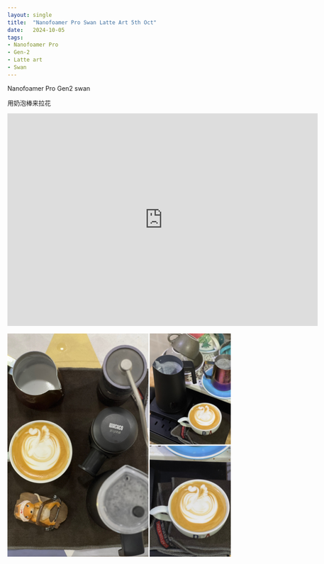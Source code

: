 ```yaml
---
layout: single
title:  "Nanofoamer Pro Swan Latte Art 5th Oct"
date:   2024-10-05
tags:
- Nanofoamer Pro
- Gen-2
- Latte art
- Swan
---
```


Nanofoamer Pro Gen2 swan

用奶泡棒来拉花


<div class="embed-container">
  <iframe
      src="https://www.youtube.com/embed/X6Jq2zaRw1s"
      width="700"
      height="480"
      frameborder="0"
      allowfullscreen="true">
  </iframe>
</div>


![](/assets/img/2024/10/05/ED4C1F2D-7ADA-45E2-99CB-D98CD66F63D5.JPG)
